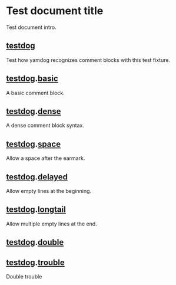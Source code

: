 <a name="top"></a>
# Test document title

Test document intro.


<a name="testdog"></a>
## [testdog](#testdog)

Test how yamdog recognizes comment blocks with
this test fixture.

<a name="testdogbasic"></a>
## [testdog](#testdog).[basic](#testdogbasic)

A basic comment block.

<a name="testdogdense"></a>
## [testdog](#testdog).[dense](#testdogdense)

A dense comment block syntax.

<a name="testdogspace"></a>
## [testdog](#testdog).[space](#testdogspace)

Allow a space after the earmark.

<a name="testdogdelayed"></a>
## [testdog](#testdog).[delayed](#testdogdelayed)

Allow empty lines at the beginning.

<a name="testdoglongtail"></a>
## [testdog](#testdog).[longtail](#testdoglongtail)

Allow multiple empty lines at the end.

<a name="testdogdouble"></a>
## [testdog](#testdog).[double](#testdogdouble)


<a name="testdogtrouble"></a>
## [testdog](#testdog).[trouble](#testdogtrouble)

Double trouble

